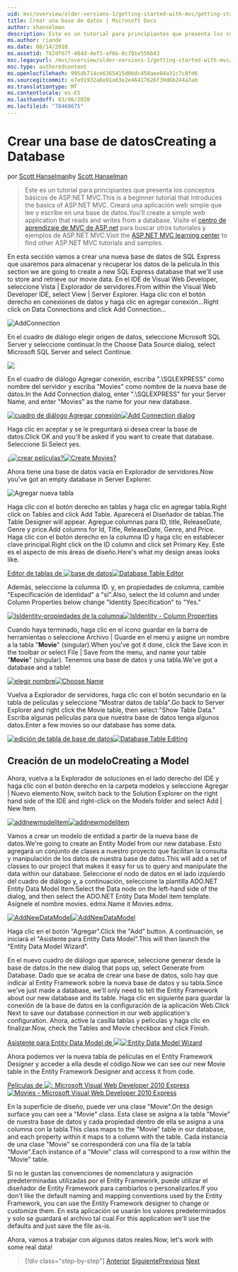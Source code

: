 ```yaml
---
uid: mvc/overview/older-versions-1/getting-started-with-mvc/getting-started-with-mvc-part4
title: Crear una base de datos | Microsoft Docs
author: shanselman
description: Este es un tutorial para principiantes que presenta los conceptos básicos de ASP.NET MVC. Cree una aplicación web simple que lea y escriba en una base de datos.
ms.author: riande
ms.date: 08/14/2010
ms.assetid: 742df67f-484d-4ef3-af6b-8c791e556b43
msc.legacyurl: /mvc/overview/older-versions-1/getting-started-with-mvc/getting-started-with-mvc-part4
msc.type: authoredcontent
ms.openlocfilehash: 995db714ce6365415d06dc458aee84a31c7c8fd6
ms.sourcegitcommit: e7e91932a6e91a63e2e46417626f39d6b244a3ab
ms.translationtype: MT
ms.contentlocale: es-ES
ms.lasthandoff: 03/06/2020
ms.locfileid: "78469675"
---
```

# <a name="creating-a-database"></a><span data-ttu-id="2135d-104">Crear una base de datos</span><span class="sxs-lookup"><span data-stu-id="2135d-104">Creating a Database</span></span>

<span data-ttu-id="2135d-105">por [Scott Hanselman](https://github.com/shanselman)</span><span class="sxs-lookup"><span data-stu-id="2135d-105">by [Scott Hanselman](https://github.com/shanselman)</span></span>

> <span data-ttu-id="2135d-106">Este es un tutorial para principiantes que presenta los conceptos básicos de ASP.NET MVC.</span><span class="sxs-lookup"><span data-stu-id="2135d-106">This is a beginner tutorial that introduces the basics of ASP.NET MVC.</span></span> <span data-ttu-id="2135d-107">Creará una aplicación web simple que lee y escribe en una base de datos.</span><span class="sxs-lookup"><span data-stu-id="2135d-107">You'll create a simple web application that reads and writes from a database.</span></span> <span data-ttu-id="2135d-108">Visite el [centro de aprendizaje de MVC de ASP.net](../../../index.md) para buscar otros tutoriales y ejemplos de ASP.NET MVC.</span><span class="sxs-lookup"><span data-stu-id="2135d-108">Visit the [ASP.NET MVC learning center](../../../index.md) to find other ASP.NET MVC tutorials and samples.</span></span>

<span data-ttu-id="2135d-109">En esta sección vamos a crear una nueva base de datos de SQL Express que usaremos para almacenar y recuperar los datos de la película.</span><span class="sxs-lookup"><span data-stu-id="2135d-109">In this section we are going to create a new SQL Express database that we'll use to store and retrieve our movie data.</span></span> <span data-ttu-id="2135d-110">En el IDE de Visual Web Developer, seleccione Vista | Explorador de servidores.</span><span class="sxs-lookup"><span data-stu-id="2135d-110">From within the Visual Web Developer IDE, select View | Server Explorer.</span></span> <span data-ttu-id="2135d-111">Haga clic con el botón derecho en conexiones de datos y haga clic en agregar conexión...</span><span class="sxs-lookup"><span data-stu-id="2135d-111">Right click on Data Connections and click Add Connection...</span></span>

![AddConnection](getting-started-with-mvc-part4/_static/image1.png)

<span data-ttu-id="2135d-113">En el cuadro de diálogo elegir origen de datos, seleccione Microsoft SQL Server y seleccione continuar.</span><span class="sxs-lookup"><span data-stu-id="2135d-113">In the Choose Data Source dialog, select Microsoft SQL Server and select Continue.</span></span>

![](getting-started-with-mvc-part4/_static/image2.png)

<span data-ttu-id="2135d-114">En el cuadro de diálogo Agregar conexión, escriba ".\SQLEXPRESS" como nombre del servidor y escriba "Movies" como nombre de la nueva base de datos.</span><span class="sxs-lookup"><span data-stu-id="2135d-114">In the Add Connection dialog, enter ".\SQLEXPRESS" for your Server Name, and enter "Movies" as the name for your new database.</span></span>

<span data-ttu-id="2135d-115">[![cuadro de diálogo Agregar conexión](getting-started-with-mvc-part4/_static/image4.png)](getting-started-with-mvc-part4/_static/image3.png)</span><span class="sxs-lookup"><span data-stu-id="2135d-115">[![Add Connection dialog](getting-started-with-mvc-part4/_static/image4.png)](getting-started-with-mvc-part4/_static/image3.png)</span></span>

<span data-ttu-id="2135d-116">Haga clic en aceptar y se le preguntará si desea crear la base de datos.</span><span class="sxs-lookup"><span data-stu-id="2135d-116">Click OK and you'll be asked if you want to create that database.</span></span> <span data-ttu-id="2135d-117">Seleccione Sí.</span><span class="sxs-lookup"><span data-stu-id="2135d-117">Select yes.</span></span>

<span data-ttu-id="2135d-118">[¿![crear películas?](getting-started-with-mvc-part4/_static/image6.png)](getting-started-with-mvc-part4/_static/image5.png)</span><span class="sxs-lookup"><span data-stu-id="2135d-118">[![Create Movies?](getting-started-with-mvc-part4/_static/image6.png)](getting-started-with-mvc-part4/_static/image5.png)</span></span>

<span data-ttu-id="2135d-119">Ahora tiene una base de datos vacía en Explorador de servidores.</span><span class="sxs-lookup"><span data-stu-id="2135d-119">Now you've got an empty database in Server Explorer.</span></span>

![Agregar nueva tabla](getting-started-with-mvc-part4/_static/image7.png)

<span data-ttu-id="2135d-121">Haga clic con el botón derecho en tablas y haga clic en agregar tabla.</span><span class="sxs-lookup"><span data-stu-id="2135d-121">Right click on Tables and click Add Table.</span></span> <span data-ttu-id="2135d-122">Aparecerá el Diseñador de tablas.</span><span class="sxs-lookup"><span data-stu-id="2135d-122">The Table Designer will appear.</span></span> <span data-ttu-id="2135d-123">Agregue columnas para ID, title, ReleaseDate, Genre y price.</span><span class="sxs-lookup"><span data-stu-id="2135d-123">Add columns for Id, Title, ReleaseDate, Genre, and Price.</span></span> <span data-ttu-id="2135d-124">Haga clic con el botón derecho en la columna ID y haga clic en establecer clave principal.</span><span class="sxs-lookup"><span data-stu-id="2135d-124">Right click on the ID column and click set Primary Key.</span></span> <span data-ttu-id="2135d-125">Este es el aspecto de mis áreas de diseño.</span><span class="sxs-lookup"><span data-stu-id="2135d-125">Here's what my design areas looks like.</span></span>

<span data-ttu-id="2135d-126">[Editor de tablas de ![base de datos](getting-started-with-mvc-part4/_static/image9.png)](getting-started-with-mvc-part4/_static/image8.png)</span><span class="sxs-lookup"><span data-stu-id="2135d-126">[![Database Table Editor](getting-started-with-mvc-part4/_static/image9.png)](getting-started-with-mvc-part4/_static/image8.png)</span></span>

<span data-ttu-id="2135d-127">Además, seleccione la columna ID. y, en propiedades de columna, cambie "Especificación de identidad" a "sí".</span><span class="sxs-lookup"><span data-stu-id="2135d-127">Also, select the Id column and under Column Properties below change "Identity Specification" to "Yes."</span></span>

<span data-ttu-id="2135d-128">[![IsIdentity-propiedades de la columna](getting-started-with-mvc-part4/_static/image11.png)](getting-started-with-mvc-part4/_static/image10.png)</span><span class="sxs-lookup"><span data-stu-id="2135d-128">[![IsIdentity - Column Properties](getting-started-with-mvc-part4/_static/image11.png)](getting-started-with-mvc-part4/_static/image10.png)</span></span>

<span data-ttu-id="2135d-129">Cuando haya terminado, haga clic en el icono guardar en la barra de herramientas o seleccione Archivo | Guarde en el menú y asigne un nombre a la tabla "**Movie**" (singular).</span><span class="sxs-lookup"><span data-stu-id="2135d-129">When you've got it done, click the Save icon in the toolbar or select File | Save from the menu, and name your table "**Movie**" (singular).</span></span> <span data-ttu-id="2135d-130">Tenemos una base de datos y una tabla.</span><span class="sxs-lookup"><span data-stu-id="2135d-130">We've got a database and a table!</span></span>

<span data-ttu-id="2135d-131">[![elegir nombre](getting-started-with-mvc-part4/_static/image13.png)](getting-started-with-mvc-part4/_static/image12.png)</span><span class="sxs-lookup"><span data-stu-id="2135d-131">[![Choose Name](getting-started-with-mvc-part4/_static/image13.png)](getting-started-with-mvc-part4/_static/image12.png)</span></span>

<span data-ttu-id="2135d-132">Vuelva a Explorador de servidores, haga clic con el botón secundario en la tabla de películas y seleccione "Mostrar datos de tabla".</span><span class="sxs-lookup"><span data-stu-id="2135d-132">Go back to Server Explorer and right click the Movie table, then select "Show Table Data."</span></span> <span data-ttu-id="2135d-133">Escriba algunas películas para que nuestra base de datos tenga algunos datos.</span><span class="sxs-lookup"><span data-stu-id="2135d-133">Enter a few movies so our database has some data.</span></span>

<span data-ttu-id="2135d-134">[![edición de tabla de base de datos](getting-started-with-mvc-part4/_static/image15.png)](getting-started-with-mvc-part4/_static/image14.png)</span><span class="sxs-lookup"><span data-stu-id="2135d-134">[![Database Table Editing](getting-started-with-mvc-part4/_static/image15.png)](getting-started-with-mvc-part4/_static/image14.png)</span></span>

## <a name="creating-a-model"></a><span data-ttu-id="2135d-135">Creación de un modelo</span><span class="sxs-lookup"><span data-stu-id="2135d-135">Creating a Model</span></span>

<span data-ttu-id="2135d-136">Ahora, vuelva a la Explorador de soluciones en el lado derecho del IDE y haga clic con el botón derecho en la carpeta modelos y seleccione Agregar | Nuevo elemento.</span><span class="sxs-lookup"><span data-stu-id="2135d-136">Now, switch back to the Solution Explorer on the right hand side of the IDE and right-click on the Models folder and select Add | New Item.</span></span>

<span data-ttu-id="2135d-137">[![addnewmodelitem](getting-started-with-mvc-part4/_static/image17.png)](getting-started-with-mvc-part4/_static/image16.png)</span><span class="sxs-lookup"><span data-stu-id="2135d-137">[![addnewmodelitem](getting-started-with-mvc-part4/_static/image17.png)](getting-started-with-mvc-part4/_static/image16.png)</span></span>

<span data-ttu-id="2135d-138">Vamos a crear un modelo de entidad a partir de la nueva base de datos.</span><span class="sxs-lookup"><span data-stu-id="2135d-138">We're going to create an Entity Model from our new database.</span></span> <span data-ttu-id="2135d-139">Esto agregará un conjunto de clases a nuestro proyecto que facilitan la consulta y manipulación de los datos de nuestra base de datos.</span><span class="sxs-lookup"><span data-stu-id="2135d-139">This will add a set of classes to our project that makes it easy for us to query and manipulate the data within our database.</span></span> <span data-ttu-id="2135d-140">Seleccione el nodo de datos en el lado izquierdo del cuadro de diálogo y, a continuación, seleccione la plantilla ADO.NET Entity Data Model Item.</span><span class="sxs-lookup"><span data-stu-id="2135d-140">Select the Data node on the left-hand side of the dialog, and then select the ADO.NET Entity Data Model item template.</span></span> <span data-ttu-id="2135d-141">Asígnele el nombre movies. edmx.</span><span class="sxs-lookup"><span data-stu-id="2135d-141">Name it Movies.edmx.</span></span>

<span data-ttu-id="2135d-142">[![AddNewDataModel](getting-started-with-mvc-part4/_static/image19.png)](getting-started-with-mvc-part4/_static/image18.png)</span><span class="sxs-lookup"><span data-stu-id="2135d-142">[![AddNewDataModel](getting-started-with-mvc-part4/_static/image19.png)](getting-started-with-mvc-part4/_static/image18.png)</span></span>

<span data-ttu-id="2135d-143">Haga clic en el botón "Agregar".</span><span class="sxs-lookup"><span data-stu-id="2135d-143">Click the "Add" button.</span></span> <span data-ttu-id="2135d-144">A continuación, se iniciará el "Asistente para Entity Data Model".</span><span class="sxs-lookup"><span data-stu-id="2135d-144">This will then launch the "Entity Data Model Wizard".</span></span>

<span data-ttu-id="2135d-145">En el nuevo cuadro de diálogo que aparece, seleccione generar desde la base de datos.</span><span class="sxs-lookup"><span data-stu-id="2135d-145">In the new dialog that pops up, select Generate from Database.</span></span> <span data-ttu-id="2135d-146">Dado que se acaba de crear una base de datos, solo hay que indicar al Entity Framework sobre la nueva base de datos y su tabla.</span><span class="sxs-lookup"><span data-stu-id="2135d-146">Since we've just made a database, we'll only need to tell the Entity Framework about our new database and its table.</span></span> <span data-ttu-id="2135d-147">Haga clic en siguiente para guardar la conexión de la base de datos en la configuración de la aplicación Web.</span><span class="sxs-lookup"><span data-stu-id="2135d-147">Click Next to save our database connection in our web application's configuration.</span></span> <span data-ttu-id="2135d-148">Ahora, active la casilla tablas y películas y haga clic en finalizar.</span><span class="sxs-lookup"><span data-stu-id="2135d-148">Now, check the Tables and Movie checkbox and click Finish.</span></span>

<span data-ttu-id="2135d-149">[Asistente para Entity Data Model de ![](getting-started-with-mvc-part4/_static/image21.png)](getting-started-with-mvc-part4/_static/image20.png)</span><span class="sxs-lookup"><span data-stu-id="2135d-149">[![Entity Data Model Wizard](getting-started-with-mvc-part4/_static/image21.png)](getting-started-with-mvc-part4/_static/image20.png)</span></span>

<span data-ttu-id="2135d-150">Ahora podemos ver la nueva tabla de películas en el Entity Framework Designer y acceder a ella desde el código.</span><span class="sxs-lookup"><span data-stu-id="2135d-150">Now we can see our new Movie table in the Entity Framework Designer and access it from code.</span></span>

<span data-ttu-id="2135d-151">[Películas de ![: Microsoft Visual Web Developer 2010 Express](getting-started-with-mvc-part4/_static/image23.png)](getting-started-with-mvc-part4/_static/image22.png)</span><span class="sxs-lookup"><span data-stu-id="2135d-151">[![Movies - Microsoft Visual Web Developer 2010 Express](getting-started-with-mvc-part4/_static/image23.png)](getting-started-with-mvc-part4/_static/image22.png)</span></span>

<span data-ttu-id="2135d-152">En la superficie de diseño, puede ver una clase "Movie".</span><span class="sxs-lookup"><span data-stu-id="2135d-152">On the design surface you can see a "Movie" class.</span></span> <span data-ttu-id="2135d-153">Esta clase se asigna a la tabla "Movie" de nuestra base de datos y cada propiedad dentro de ella se asigna a una columna con la tabla.</span><span class="sxs-lookup"><span data-stu-id="2135d-153">This class maps to the "Movie" table in our database, and each property within it maps to a column with the table.</span></span> <span data-ttu-id="2135d-154">Cada instancia de una clase "Movie" se corresponderá con una fila de la tabla "Movie".</span><span class="sxs-lookup"><span data-stu-id="2135d-154">Each instance of a "Movie" class will correspond to a row within the "Movie" table.</span></span>

<span data-ttu-id="2135d-155">Si no le gustan las convenciones de nomenclatura y asignación predeterminadas utilizadas por el Entity Framework, puede utilizar el diseñador de Entity Framework para cambiarlos o personalizarlos.</span><span class="sxs-lookup"><span data-stu-id="2135d-155">If you don't like the default naming and mapping conventions used by the Entity Framework, you can use the Entity Framework designer to change or customize them.</span></span> <span data-ttu-id="2135d-156">En esta aplicación se usarán los valores predeterminados y solo se guardará el archivo tal cual.</span><span class="sxs-lookup"><span data-stu-id="2135d-156">For this application we'll use the defaults and just save the file as-is.</span></span>

<span data-ttu-id="2135d-157">Ahora, vamos a trabajar con algunos datos reales.</span><span class="sxs-lookup"><span data-stu-id="2135d-157">Now, let's work with some real data!</span></span>

> [!div class="step-by-step"]
> <span data-ttu-id="2135d-158">[Anterior](getting-started-with-mvc-part3.md)
> [Siguiente](getting-started-with-mvc-part5.md)</span><span class="sxs-lookup"><span data-stu-id="2135d-158">[Previous](getting-started-with-mvc-part3.md)
[Next](getting-started-with-mvc-part5.md)</span></span>
